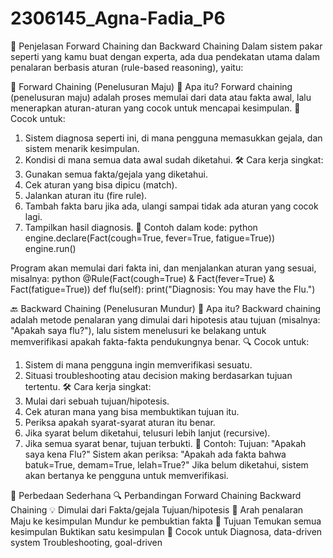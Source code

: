 # 2306145_Agna-Fadia_P6
🔗 Penjelasan Forward Chaining dan Backward Chaining
Dalam sistem pakar seperti yang kamu buat dengan experta, ada dua pendekatan utama dalam penalaran berbasis aturan (rule-based reasoning), yaitu:

🔄 Forward Chaining (Penelusuran Maju)
🧠 Apa itu?
Forward chaining (penelusuran maju) adalah proses memulai dari data atau fakta awal, lalu menerapkan aturan-aturan yang cocok untuk mencapai kesimpulan.
🚀 Cocok untuk:
1. Sistem diagnosa seperti ini, di mana pengguna memasukkan gejala, dan sistem menarik kesimpulan.
2. Kondisi di mana semua data awal sudah diketahui.
🛠️ Cara kerja singkat:
1. Gunakan semua fakta/gejala yang diketahui.
2. Cek aturan yang bisa dipicu (match).
3. Jalankan aturan itu (fire rule).
4. Tambah fakta baru jika ada, ulangi sampai tidak ada aturan yang cocok lagi.
5. Tampilkan hasil diagnosis.
📌 Contoh dalam kode:
python
engine.declare(Fact(cough=True, fever=True, fatigue=True))
engine.run()

Program akan memulai dari fakta ini, dan menjalankan aturan yang sesuai, misalnya:
python
@Rule(Fact(cough=True) & Fact(fever=True) & Fact(fatigue=True))
def flu(self):
    print("Diagnosis: You may have the Flu.")
    
🔙 Backward Chaining (Penelusuran Mundur)
🧠 Apa itu?
Backward chaining adalah metode penalaran yang dimulai dari hipotesis atau tujuan (misalnya: "Apakah saya flu?"), lalu sistem menelusuri ke belakang untuk memverifikasi apakah fakta-fakta pendukungnya benar.
🔍 Cocok untuk:
1. Sistem di mana pengguna ingin memverifikasi sesuatu.
2. Situasi troubleshooting atau decision making berdasarkan tujuan tertentu.
🛠️ Cara kerja singkat:
1. Mulai dari sebuah tujuan/hipotesis.
2. Cek aturan mana yang bisa membuktikan tujuan itu.
3. Periksa apakah syarat-syarat aturan itu benar.
4. Jika syarat belum diketahui, telusuri lebih lanjut (recursive).
5. Jika semua syarat benar, tujuan terbukti.
📌 Contoh:
Tujuan: "Apakah saya kena Flu?"
Sistem akan periksa: "Apakah ada fakta bahwa batuk=True, demam=True, lelah=True?"
Jika belum diketahui, sistem akan bertanya ke pengguna untuk memverifikasi.

🤔 Perbedaan Sederhana
🔍 Perbandingan     	Forward Chaining	            Backward Chaining
💡 Dimulai dari     	Fakta/gejala	                Tujuan/hipotesis
🔄 Arah penalaran	    Maju ke kesimpulan	          Mundur ke pembuktian fakta
🎯 Tujuan	            Temukan semua kesimpulan    	Buktikan satu kesimpulan
🧪 Cocok untuk	      Diagnosa, data-driven system	Troubleshooting, goal-driven

